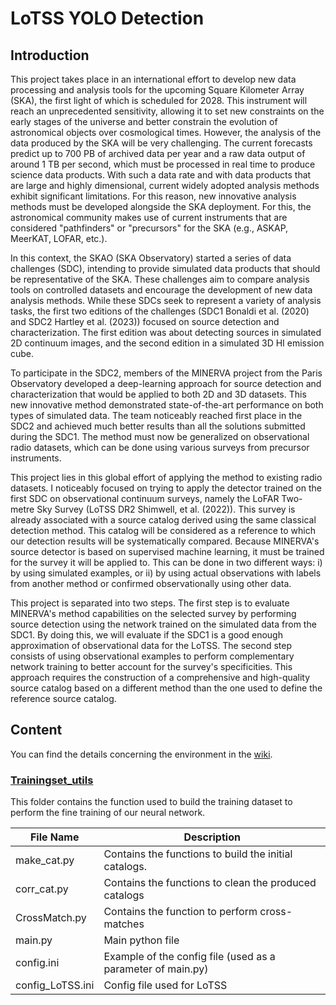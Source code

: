 # LoTSS YOLO Detection

## Introduction

This project takes place in an international effort to develop new data processing and analysis tools for the upcoming Square Kilometer Array (SKA), the first light of which is scheduled for 2028.
This instrument will reach an unprecedented sensitivity, allowing it to set new constraints on the early stages of the universe and better constrain the evolution of astronomical objects over cosmological times. However, the analysis of the data produced by the SKA will be very challenging. The current forecasts predict up to 700 PB of archived data per year and a raw data output of around 1 TB per second, which must be processed in real time to produce science data products. With such a data rate and with data products that are large and highly dimensional, current widely adopted analysis methods exhibit significant limitations. For this reason, new innovative analysis methods must be developed alongside the SKA deployment. For this, the astronomical community makes use of current instruments that are considered "pathfinders" or "precursors" for the SKA (e.g., ASKAP, MeerKAT, LOFAR, etc.).

In this context, the SKAO (SKA Observatory) started a series of data challenges (SDC), intending to provide simulated data products that should be representative of the SKA.
These challenges aim to compare analysis tools on controlled datasets and encourage the development of new data analysis methods.
While these SDCs seek to represent a variety of analysis tasks, the first two editions of the challenges (SDC1 Bonaldi et al. (2020) and SDC2 Hartley et al. (2023)) focused on source detection and characterization.
The first edition was about detecting sources in simulated 2D continuum images, and the second edition in a simulated 3D HI emission cube.

To participate in the SDC2, members of the MINERVA project from the Paris Observatory developed a deep-learning approach for source detection and characterization that would be applied to both 2D and 3D datasets.
This new innovative method demonstrated state-of-the-art performance on both types of simulated data.
The team noticeably reached first place in the SDC2 and achieved much better results than all the solutions submitted during the SDC1.
The method must now be generalized on observational radio datasets, which can be done using various surveys from precursor instruments.

This project lies in this global effort of applying the method to existing radio datasets.
I noticeably focused on trying to apply the detector trained on the first SDC on observational continuum surveys, namely the LoFAR Two-metre Sky Survey (LoTSS DR2 Shimwell, et al. (2022)).
This survey is already associated with a source catalog derived using the same classical detection method.
This catalog will be considered as a reference to which our detection results will be systematically compared.
Because MINERVA's source detector is based on supervised machine learning, it must be trained for the survey it will be applied to.
This can be done in two different ways: i) by using simulated examples, or ii) by using actual observations with labels from another method or confirmed observationally using other data.

This project is separated into two steps.
The first step is to evaluate MINERVA's method capabilities on the selected survey by performing source detection using the network trained on the simulated data from the SDC1.
By doing this, we will evaluate if the SDC1 is a good enough approximation of observational data for the LoTSS.
The second step consists of using observational examples to perform complementary network training to better account for the survey's specificities.
This approach requires the construction of a comprehensive and high-quality source catalog based on a different method than the one used to define the reference source catalog.

## Content

You can find the details concerning the environment in the [wiki](https://github.com/ADnothing/LoTSS-YOLO-Detection/wiki/).

### [Trainingset_utils](https://github.com/ADnothing/LoTSS-YOLO-Detection/wiki/Trainingset_utils)

This folder contains the function used to build the training dataset to perform the fine training of our neural network.

| File Name            | Description                                                   |
| -------------------- | --------------------------------------------------------------|
| make_cat.py          | Contains the functions to build the initial catalogs.         |
| corr_cat.py          | Contains the functions to clean the produced catalogs         |
| CrossMatch.py        | Contains the function to perform cross-matches                |
| main.py              | Main python file                                              |
| config.ini           | Example of the config file (used as a parameter of main.py)   |
| config_LoTSS.ini     | Config file used for LoTSS                                    |
